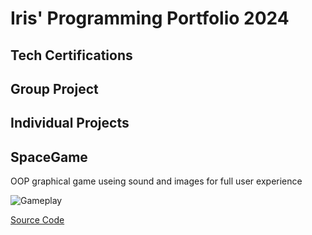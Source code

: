 # Iris' Programming Portfolio 2024

## Tech Certifications

## Group Project

## Individual Projects

## SpaceGame

OOP graphical game useing sound and images for  full user experience

![Gameplay]()

[Source Code]()

